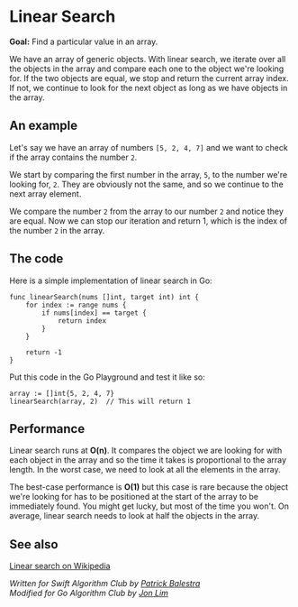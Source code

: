 # Linear Search

**Goal:** Find a particular value in an array.

We have an array of generic objects. With linear search, we iterate over all the objects in the array and compare each one to the object we're looking for. If the two objects are equal, we stop and return the current array index. If not, we continue to look for the next object as long as we have objects in the array.

## An example

Let's say we have an array of numbers `[5, 2, 4, 7]` and we want to check if the array contains the number `2`.

We start by comparing the first number in the array, `5`, to the number we're looking for, `2`. They are obviously not the same, and so we continue to the next array element.

We compare the number `2` from the array to our number `2` and notice they are equal. Now we can stop our iteration and return 1, which is the index of the number `2` in the array.

## The code

Here is a simple implementation of linear search in Go:

```golang
func linearSearch(nums []int, target int) int {
    for index := range nums {
        if nums[index] == target {
            return index
        }
    }
    
    return -1
}
```

Put this code in the Go Playground and test it like so:

```golang
array := []int{5, 2, 4, 7}
linearSearch(array, 2) 	// This will return 1
```

## Performance

Linear search runs at **O(n)**. It compares the object we are looking for with each object in the array and so the time it takes is proportional to the array length. In the worst case, we need to look at all the elements in the array.

The best-case performance is **O(1)** but this case is rare because the object we're looking for has to be positioned at the start of the array to be immediately found. You might get lucky, but most of the time you won't. On average, linear search needs to look at half the objects in the array.

## See also

[Linear search on Wikipedia](https://en.wikipedia.org/wiki/Linear_search)

*Written for Swift Algorithm Club by [Patrick Balestra](http://www.github.com/BalestraPatrick)*\
*Modified for Go Algorithm Club by [Jon Lim](https://github.com/JonLim)*
